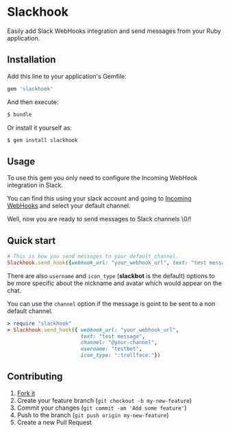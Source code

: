 # Slackhook

Easily add Slack WebHooks integration and send messages from your Ruby application.

## Installation

Add this line to your application's Gemfile:

```ruby
gem 'slackhook'
```

And then execute:

```bash
$ bundle
```

Or install it yourself as:

```bash
$ gem install slackhook
```

## Usage



To use this gem you only need to configure the Incoming WebHook integration in Slack.

You can find this using your slack account and going to [Incoming WebHooks](https://api.slack.com/) and select your default channel.

Well, now you are ready to send messages to Slack channels \0/!


## Quick start

```ruby
# This is how you send messages to your default channel.
Slackhook.send_hook({webhook_url: "your_webhook_url", text: "test message"})
```

There are also ```username```  and ```icon_type``` (**slackbot** is the default) options to be more specific about the nickname and avatar which would appear on the chat.

You can use the ```channel``` option if the message is goint to be sent to a non default channel.

```ruby
> require "slackhook"
> Slackhook.send_hook({ webhook_url: "your_webhook_url",
                        text: "test message",
                        channel: "@your-channel",
                        username: "testbot",
                        icon_type: ":trollface:"})
```

## Contributing

1. [Fork it](https://github.com/Urielable/slackhook/fork)
2. Create your feature branch (`git checkout -b my-new-feature`)
3. Commit your changes (`git commit -am 'Add some feature'`)
4. Push to the branch (`git push origin my-new-feature`)
5. Create a new Pull Request

